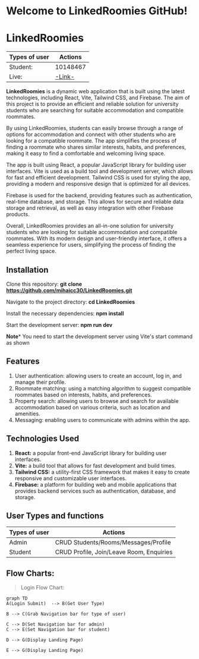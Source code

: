 # Welcome to LinkedRoomies GitHub!


# LinkedRoomies

|    Types of user    | Actions 
|---------------------|-------------------------------|
|Student:|10148467       |
|Live:|[-Link-](https://linkroomie.web.app)|        |

**LinkedRoomies** is a dynamic web application that is built using the latest technologies, including React, Vite, Tailwind CSS, and Firebase. The aim of this project is to provide an efficient and reliable solution for university students who are searching for suitable accommodation and compatible roommates.

By using LinkedRoomies, students can easily browse through a range of options for accommodation and connect with other students who are looking for a compatible roommate. The app simplifies the process of finding a roommate who shares similar interests, habits, and preferences, making it easy to find a comfortable and welcoming living space.

The app is built using React, a popular JavaScript library for building user interfaces. Vite is used as a build tool and development server, which allows for fast and efficient development. Tailwind CSS is used for styling the app, providing a modern and responsive design that is optimized for all devices.

Firebase is used for the backend, providing features such as authentication, real-time database, and storage. This allows for secure and reliable data storage and retrieval, as well as easy integration with other Firebase products.

Overall, LinkedRoomies provides an all-in-one solution for university students who are looking for suitable accommodation and compatible roommates. With its modern design and user-friendly interface, it offers a seamless experience for users, simplifying the process of finding the perfect living space.

## Installation

Clone this repository: **git clone https://github.com/mihaicc30/LinkedRoomies.git**

Navigate to the project directory: **cd LinkedRoomies**

Install the necessary dependencies: **npm install**

Start the development server: **npm run dev**

**Note***
You need to start the development server using Vite's start command as shown

## Features
1.  User authentication: allowing users to create an account, log in, and manage their profile.
2.  Roommate matching: using a matching algorithm to suggest compatible roommates based on interests, habits, and preferences.
3.  Property search: allowing users to browse and search for available accommodation based on various criteria, such as location and amenities.
4.  Messaging: enabling users to communicate with admins within the app.

## Technologies Used

1.  **React:** a popular front-end JavaScript library for building user interfaces.
2.  **Vite:** a build tool that allows for fast development and build times.
3.  **Tailwind CSS:** a utility-first CSS framework that makes it easy to create responsive and customizable user interfaces.
4.  **Firebase:** a platform for building web and mobile applications that provides backend services such as authentication, database, and storage.

## User Types and functions

|    Types of user    | Actions 
|---------------------|-------------------------------|
|Admin           	  |CRUD Students/Rooms/Messages/Profile         |
|Student              |CRUD Profile, Join/Leave Room, Enquiries          |


## Flow Charts:
> Login Flow Chart:

```mermaid
graph TD
A(Login Submit)  --> B(Get User Type)

B --> C(Grab Navigation bar for type of user)

C --> D(Set Navigation bar for admin)
C --> E(Set Navigation bar for student)

D --> G(Display Landing Page)

E --> G(Display Landing Page)
```